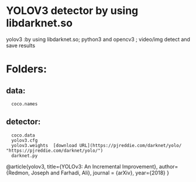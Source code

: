 YOLOV3 detector by using libdarknet.so
====
yolov3 :by using libdarknet.so; python3 and opencv3 ; video/img detect and save results

# Folders: 

  ## data: 
      coco.names
    
  ## detector:
      coco.data
      yolov3.cfg
      yolov3.weights  [download URL](https://pjreddie.com/darknet/yolo/ "https://pjreddie.com/darknet/yolo/")
      darknet.py
    
    
    
    
    
    

@article{yolov3,
  title={YOLOv3: An Incremental Improvement},
  author={Redmon, Joseph and Farhadi, Ali},
  journal = {arXiv},
  year={2018}
}

